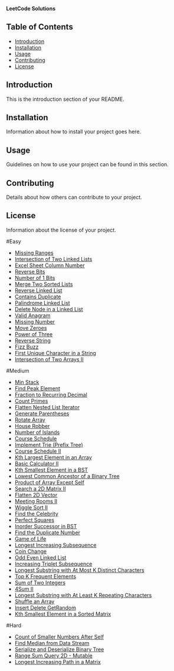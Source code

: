 **LeetCode Solutions**

## Table of Contents
- [Introduction](#introduction)
- [Installation](#installation)
- [Usage](#usage)
- [Contributing](#contributing)
- [License](#license)

## Introduction
This is the introduction section of your README.

## Installation
Information about how to install your project goes here.

## Usage
Guidelines on how to use your project can be found in this section.

## Contributing
Details about how others can contribute to your project.

## License
Information about the license of your project.


#Easy
- [Missing Ranges](https://hackmd.io/@bruce30709/HkqrLLOeT)
- [Intersection of Two Linked Lists](https://hackmd.io/@bruce30709/rk3lW9Ix6)
- [Excel Sheet Column Number](https://hackmd.io/@bruce30709/BkbzDOVgp)
- [Reverse Bits](https://hackmd.io/@bruce30709/S1NAIVyx6)
- [Number of 1 Bits](https://hackmd.io/@bruce30709/SkoaSNkx6)
- [Merge Two Sorted Lists](https://hackmd.io/@bruce30709/HkHDsoosh)
- [Reverse Linked List](https://hackmd.io/@bruce30709/SJiLZ1k1t)
- [Contains Duplicate](https://hackmd.io/@bruce30709/SyuIE070_)
- [Palindrome Linked List](https://hackmd.io/@bruce30709/BJWo6QTp_)
- [Delete Node in a Linked List](https://hackmd.io/@bruce30709/BksRZ126O)
- [Valid Anagram](https://hackmd.io/@bruce30709/SkE14GEad)
- [Missing Number](https://hackmd.io/@bruce30709/B1dnfZ2h_)
- [Move Zeroes](https://hackmd.io/@bruce30709/rJ7t0rC-d)
- [Power of Three](https://hackmd.io/@bruce30709/HJun8SIxO)
- [Reverse String](https://hackmd.io/@bruce30709/SJSVI5A1O)
- [Fizz Buzz](https://hackmd.io/@bruce30709/rkuYkocJO)
- [First Unique Character in a String](https://hackmd.io/@bruce30709/Sk8LNsck_)
- [Intersection of Two Arrays II](https://hackmd.io/@bruce30709/SJBNwlnkO)

#Medium
- [Min Stack](https://hackmd.io/@bruce30709/ByrtacLxT)
- [Find Peak Element](https://hackmd.io/@bruce30709/SkgxOKLga)
- [Fraction to Recurring Decimal](https://hackmd.io/@bruce30709/HkhEWOLga)
- [Count Primes](https://hackmd.io/@bruce30709/H1giMy8yT)
- [Flatten Nested List Iterator](https://hackmd.io/@bruce30709/r1CsjXvTn)
- [Generate Parentheses](https://hackmd.io/@bruce30709/rJWnciiih)
- [Rotate Array](https://hackmd.io/@bruce30709/HJn2IpDJF)
- [House Robber](https://hackmd.io/@bruce30709/BJgFM381Y)
- [Number of Islands](https://hackmd.io/@bruce30709/SyiITXryF)
- [Course Schedule](https://hackmd.io/@bruce30709/rkTXuN-JY)
- [Implement Trie (Prefix Tree)](https://hackmd.io/@bruce30709/B1GmApkyY)
- [Course Schedule II](https://hackmd.io/@bruce30709/SJyycLaRO)
- [Kth Largest Element in an Array](https://hackmd.io/@bruce30709/Sy8E_JnCO)
- [Basic Calculator II](https://hackmd.io/@bruce30709/SyHscJdR_)
- [Kth Smallest Element in a BST](https://hackmd.io/@bruce30709/r193jqzA_)
- [Lowest Common Ancestor of a Binary Tree](https://hackmd.io/@bruce30709/HkZsq306O)
- [Product of Array Except Self](https://hackmd.io/@bruce30709/r1iPfn5ad)
- [Search a 2D Matrix II](https://hackmd.io/@bruce30709/rk7RWIFaO)
- [Flatten 2D Vector](https://hackmd.io/@bruce30709/ryBf6ubTO)
- [Meeting Rooms II](https://hackmd.io/@bruce30709/BJ9maelTu)
- [Wiggle Sort II](https://hackmd.io/@bruce30709/HyJdbdNVd)
- [Find the Celebrity](https://hackmd.io/@bruce30709/S1KlpXUG_)
- [Perfect Squares](https://hackmd.io/@bruce30709/BJHYMjkGd)
- [Inorder Successor in BST](https://hackmd.io/@bruce30709/Sk1ltSRb_)
- [Find the Duplicate Number](https://hackmd.io/@bruce30709/S1tKcXTbd)
- [Game of Life](https://hackmd.io/@bruce30709/r1mzlisbd)
- [Longest Increasing Subsequence](https://hackmd.io/@bruce30709/rk0mxUYxd)
- [Coin Change](https://hackmd.io/@bruce30709/SkDu61Oeu)
- [Odd Even Linked List](https://hackmd.io/@bruce30709/SJxHmqIxO)
- [Increasing Triplet Subsequence](https://hackmd.io/@bruce30709/ByLh5QWxd)
- [Longest Substring with At Most K Distinct Characters](https://hackmd.io/@bruce30709/HJxZ0ggeu)
- [Top K Frequent Elements](https://hackmd.io/@bruce30709/ry40-96Ju)
- [Sum of Two Integers](https://hackmd.io/@bruce30709/Skkdz8aJd)
- [4Sum II](https://hackmd.io/@bruce30709/SJOD5c9Ju)
- [Longest Substring with At Least K Repeating Characters](https://hackmd.io/@bruce30709/SJdQGj5ku)
- [Shuffle an Array](https://hackmd.io/@bruce30709/S1lKEs5J_)
- [Insert Delete GetRandom](https://hackmd.io/@bruce30709/HygG7n51O)
- [Kth Smallest Element in a Sorted Matrix](https://hackmd.io/@bruce30709/S17MXVnyu)

#Hard
- [Count of Smaller Numbers After Self](https://hackmd.io/@bruce30709/HJ5td6GaO)
- [Find Median from Data Stream](https://hackmd.io/@bruce30709/HJIdFLqb_)
- [Serialize and Deserialize Binary Tree](https://hackmd.io/@bruce30709/rJN5PTcxu)
- [Range Sum Query 2D - Mutable](https://hackmd.io/@bruce30709/B1bdhGFlO)
- [Longest Increasing Path in a Matrix](https://hackmd.io/@bruce30709/Bk4Q94rxd)

